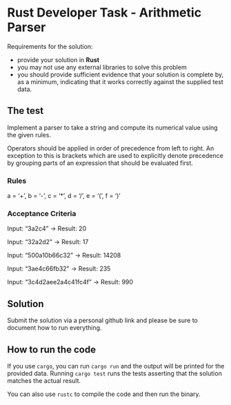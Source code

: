 # Rust Developer Task - Arithmetic Parser

Requirements for the solution:
* provide your solution in **Rust**
* you may not use any external libraries to solve this problem
* you should provide sufficient evidence that your solution is complete by, as a minimum, indicating that it works correctly against the supplied test data.


## The test

Implement a parser to take a string and compute its numerical value using the given rules.

Operators should be applied in order of precedence from left to right. An exception to this is brackets which are used to explicitly denote precedence by grouping parts of an expression that should be evaluated first.

### Rules

a = ‘+’, 
b = ‘-’, 
c = ‘*’, 
d = ‘/’, 
e = ‘(’, 
f = ‘)’

### Acceptance Criteria

Input: “3a2c4” ->
Result: 20

Input: “32a2d2" ->
Result: 17

Input: “500a10b66c32” ->
Result: 14208

Input: “3ae4c66fb32" ->
Result: 235

Input: “3c4d2aee2a4c41fc4f” ->
Result: 990

## Solution

Submit the solution via a personal github link and please be sure to document how to run everything.

## How to run the code

If you use `cargo`, you can run `cargo run` and the output will be printed for the provided data. Running `cargo test` runs the tests asserting that the solution matches the actual result.

You can also use `rustc` to compile the code and then run the binary.
